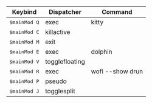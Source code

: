 
| Keybind | Dispatcher | Command |
|---------|------------|---------|
| <kbd>$mainMod Q</kbd> | exec | kitty |
| <kbd>$mainMod C</kbd> | killactive |  |
| <kbd>$mainMod M</kbd> | exit |  |
| <kbd>$mainMod E</kbd> | exec | dolphin |
| <kbd>$mainMod V</kbd> | togglefloating |  |
| <kbd>$mainMod R</kbd> | exec | wofi --show drun |
| <kbd>$mainMod P</kbd> | pseudo |  |
| <kbd>$mainMod J</kbd> | togglesplit |  |
